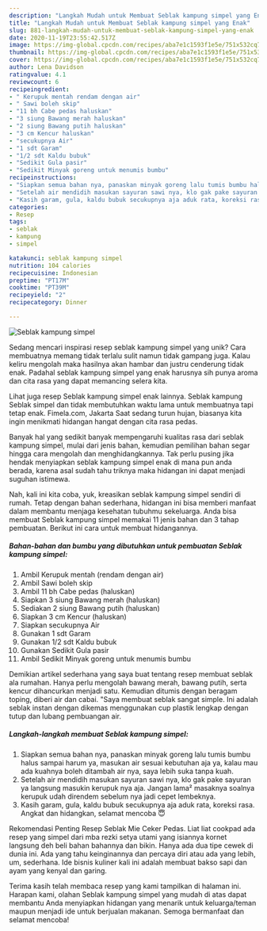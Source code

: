```yaml
---
description: "Langkah Mudah untuk Membuat Seblak kampung simpel yang Enak"
title: "Langkah Mudah untuk Membuat Seblak kampung simpel yang Enak"
slug: 881-langkah-mudah-untuk-membuat-seblak-kampung-simpel-yang-enak
date: 2020-11-19T23:55:42.517Z
image: https://img-global.cpcdn.com/recipes/aba7e1c1593f1e5e/751x532cq70/seblak-kampung-simpel-foto-resep-utama.jpg
thumbnail: https://img-global.cpcdn.com/recipes/aba7e1c1593f1e5e/751x532cq70/seblak-kampung-simpel-foto-resep-utama.jpg
cover: https://img-global.cpcdn.com/recipes/aba7e1c1593f1e5e/751x532cq70/seblak-kampung-simpel-foto-resep-utama.jpg
author: Lena Davidson
ratingvalue: 4.1
reviewcount: 6
recipeingredient:
- " Kerupuk mentah rendam dengan air"
- " Sawi boleh skip"
- "11 bh Cabe pedas haluskan"
- "3 siung Bawang merah haluskan"
- "2 siung Bawang putih haluskan"
- "3 cm Kencur haluskan"
- "secukupnya Air"
- "1 sdt Garam"
- "1/2 sdt Kaldu bubuk"
- "Sedikit Gula pasir"
- "Sedikit Minyak goreng untuk menumis bumbu"
recipeinstructions:
- "Siapkan semua bahan nya, panaskan minyak goreng lalu tumis bumbu halus sampai harum ya, masukan air sesuai kebutuhan aja ya, kalau mau ada kuahnya boleh ditambah air nya, saya lebih suka tanpa kuah."
- "Setelah air mendidih masukan sayuran sawi nya, klo gak pake sayuran ya langsung masukin kerupuk nya aja. Jangan lama² masaknya soalnya kerupuk udah direndem sebelum nya jadi cepet lembeknya."
- "Kasih garam, gula, kaldu bubuk secukupnya aja aduk rata, koreksi rasa. Angkat dan hidangkan, selamat mencoba 😇"
categories:
- Resep
tags:
- seblak
- kampung
- simpel

katakunci: seblak kampung simpel 
nutrition: 104 calories
recipecuisine: Indonesian
preptime: "PT17M"
cooktime: "PT39M"
recipeyield: "2"
recipecategory: Dinner

---
```



![Seblak kampung simpel](https://img-global.cpcdn.com/recipes/aba7e1c1593f1e5e/751x532cq70/seblak-kampung-simpel-foto-resep-utama.jpg)

Sedang mencari inspirasi resep seblak kampung simpel yang unik? Cara membuatnya memang tidak terlalu sulit namun tidak gampang juga. Kalau keliru mengolah maka hasilnya akan hambar dan justru cenderung tidak enak. Padahal seblak kampung simpel yang enak harusnya sih punya aroma dan cita rasa yang dapat memancing selera kita.

Lihat juga resep Seblak kampung simpel enak lainnya. Seblak kampung Seblak simpel dan tidak membutuhkan waktu lama untuk membuatnya tapi tetap enak. Fimela.com, Jakarta Saat sedang turun hujan, biasanya kita ingin menikmati hidangan hangat dengan cita rasa pedas.

Banyak hal yang sedikit banyak mempengaruhi kualitas rasa dari seblak kampung simpel, mulai dari jenis bahan, kemudian pemilihan bahan segar hingga cara mengolah dan menghidangkannya. Tak perlu pusing jika hendak menyiapkan seblak kampung simpel enak di mana pun anda berada, karena asal sudah tahu triknya maka hidangan ini dapat menjadi suguhan istimewa.


Nah, kali ini kita coba, yuk, kreasikan seblak kampung simpel sendiri di rumah. Tetap dengan bahan sederhana, hidangan ini bisa memberi manfaat dalam membantu menjaga kesehatan tubuhmu sekeluarga. Anda bisa membuat Seblak kampung simpel memakai 11 jenis bahan dan 3 tahap pembuatan. Berikut ini cara untuk membuat hidangannya.

<!--inarticleads1-->

##### Bahan-bahan dan bumbu yang dibutuhkan untuk pembuatan Seblak kampung simpel:

1. Ambil  Kerupuk mentah (rendam dengan air)
1. Ambil  Sawi boleh skip
1. Ambil 11 bh Cabe pedas (haluskan)
1. Siapkan 3 siung Bawang merah (haluskan)
1. Sediakan 2 siung Bawang putih (haluskan)
1. Siapkan 3 cm Kencur (haluskan)
1. Siapkan secukupnya Air
1. Gunakan 1 sdt Garam
1. Gunakan 1/2 sdt Kaldu bubuk
1. Gunakan Sedikit Gula pasir
1. Ambil Sedikit Minyak goreng untuk menumis bumbu


Demikian artikel sederhana yang saya buat tentang resep membuat seblak ala rumahan. Hanya perlu mengolah bawang merah, bawang putih, serta kencur dihancurkan menjadi satu. Kemudian ditumis dengan beragam toping, diberi air dan cabai. &#34;Saya membuat seblak sangat simple. Ini adalah seblak instan dengan dikemas menggunakan cup plastik lengkap dengan tutup dan lubang pembuangan air. 

<!--inarticleads2-->

##### Langkah-langkah membuat Seblak kampung simpel:

1. Siapkan semua bahan nya, panaskan minyak goreng lalu tumis bumbu halus sampai harum ya, masukan air sesuai kebutuhan aja ya, kalau mau ada kuahnya boleh ditambah air nya, saya lebih suka tanpa kuah.
1. Setelah air mendidih masukan sayuran sawi nya, klo gak pake sayuran ya langsung masukin kerupuk nya aja. Jangan lama² masaknya soalnya kerupuk udah direndem sebelum nya jadi cepet lembeknya.
1. Kasih garam, gula, kaldu bubuk secukupnya aja aduk rata, koreksi rasa. Angkat dan hidangkan, selamat mencoba 😇


Rekomendasi Penting Resep Seblak Mie Ceker Pedas. Liat liat cookpad ada resep yang simpel dari mba rezki setya utami yang isiannya kornet langsung deh beli bahan bahannya dan bikin. Hanya ada dua tipe cewek di dunia ini. Ada yang tahu keinginannya dan percaya diri atau ada yang lebih, um, sederhana. Ide bisnis kuliner kali ini adalah membuat bakso sapi dan ayam yang kenyal dan garing. 

Terima kasih telah membaca resep yang kami tampilkan di halaman ini. Harapan kami, olahan Seblak kampung simpel yang mudah di atas dapat membantu Anda menyiapkan hidangan yang menarik untuk keluarga/teman maupun menjadi ide untuk berjualan makanan. Semoga bermanfaat dan selamat mencoba!
